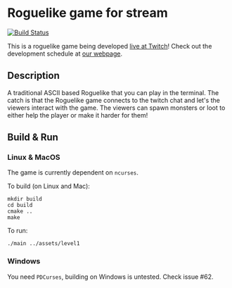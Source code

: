 # Roguelike game for stream

[![Build Status](https://travis-ci.org/YakPie/roguelike-for-stream.svg?branch=master)](https://travis-ci.org/YakPie/roguelike-for-stream)

This is a roguelike game being developed [live at Twitch](http://twitch.com/yakpie)!
Check out the development schedule at [our webpage](http://yakpie.com).

## Description

A traditional ASCII based Roguelike that you can play in the terminal. The catch is that the Roguelike game connects to the twitch chat and let's the viewers interact with the game. The viewers can spawn monsters or loot to either help the player or make it harder for them!

## Build & Run

### Linux & MacOS
The game is currently dependent on `ncurses`.

To build (on Linux and Mac):

```
mkdir build
cd build
cmake ..
make
```

To run:

```
./main ../assets/level1
```

### Windows

You need `PDCurses`, building on Windows is untested.
Check issue #62.
